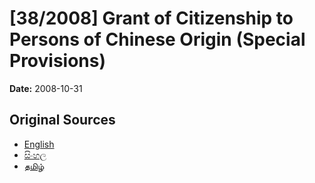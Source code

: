 # [38/2008] Grant of Citizenship to Persons of Chinese Origin (Special Provisions)

**Date:** 2008-10-31

## Original Sources

- [English](https://documents.gov.lk/view/acts/2008/10/38-2008_E.pdf)
- [සිංහල](https://documents.gov.lk/view/acts/2008/10/38-2008_S.pdf)
- [தமிழ்](https://documents.gov.lk/view/acts/2008/10/38-2008_T.pdf)
